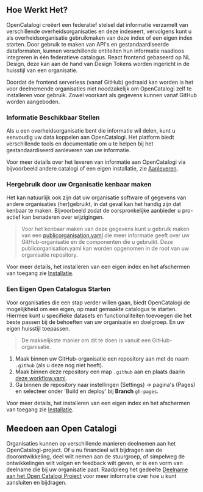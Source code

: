 ## Hoe Werkt Het?

OpenCatalogi creëert een federatief stelsel dat informatie verzamelt van verschillende overheidsorganisaties en deze indexeert, vervolgens kunt u als overheidsorganisatie gebruikmaken van deze index of een eigen index starten. Door gebruik te maken van API's en gestandaardiseerde dataformaten, kunnen verschillende entiteiten hun informatie naadloos integreren in één federatieve catalogus.
React frontend gebaseerd op NL Design, deze kan aan de hand van Design Tokens worden ingericht in de huisstijl van een organisatie.

Doordat de frontend serverless (vanaf GitHub) gedraaid kan worden is het voor deelnemende organisaties niet noodzakelijk om OpenCatalogi zelf te installeren voor gebruik. Zowel voorkant als gegevens kunnen vanaf GitHub worden aangeboden.

### Informatie Beschikbaar Stellen

Als u een overheidsorganisatie bent die informatie wil delen, kunt u eenvoudig uw data koppelen aan OpenCatalogi. Het platform biedt verschillende tools en documentatie om u te helpen bij het gestandaardiseerd aanleveren van uw informatie.

Voor meer details over het leveren van informatie aan OpenCatalogi via bijvoorbeeld andere catalogi of een eigen installatie, zie [Aanleveren](./docs/handleidingen/Aanleveren.md).

### Hergebruik door uw Organisatie kenbaar maken

Het kan natuurlijk ook zijn dat uw organisatie software of gegevens van andere organisaties (her)gebruikt, in dat geval kan het handig zijn dat kenbaar te maken. Bijvoorbeeld zodat de oorspronkelijke aanbieder u pro-actief kan benaderen over wijzigingen.

> Voor het kenbaar maken van deze gegevens kunt u gebruik maken van een [publicorganisation.yaml](./docs/handleidingen/Publicorganisation.md) die meer informatie geeft over uw GitHub-organisatie en de componenten die u gebruikt. Deze publicorganisation.yaml kan worden opgenomen in de root van uw organisatie repository.

Voor meer details, het installeren van een eigen index en het afschermen van toegang zie [Installatie](/pages/Handleidingen/Installatie).

### Een Eigen Open Catalogus Starten

Voor organisaties die een stap verder willen gaan, biedt OpenCatalogi de mogelijkheid om een eigen, op maat gemaakte catalogus te starten. Hiermee kunt u specifieke datasets en functionaliteiten toevoegen die het beste passen bij de behoeften van uw organisatie en doelgroep. En uw eigen huisstijl toepassen.

> De makkelijkste manier om dit te doen is vanuit een GitHub-organisatie.
>
1. Maak binnen uw GitHub-organisatie een repository aan met de naam `.github` (als u deze nog niet heeft).
2. Maak binnen deze repository een map `.github` aan en plaats daarin [deze workflow.yaml](https://github.com/OpenCatalogi/.github/blob/main/.github/workflows/opencatalogi-publish.yaml).
3. Ga binnen de repository naar instellingen (Settings) -> pagina's (Pages) en selecteer onder 'Build en deploy' bij **Branch** `gh-pages`.

Voor meer details, het installeren van een eigen index en het afschermen van toegang zie [Installatie](https://documentatie.opencatalogi.nl/pages/Handleidingen/Installatie).

## Meedoen aan Open Catalogi

Organisaties kunnen op verschillende manieren deelnemen aan het OpenCatalogi-project. Of u nu financieel wilt bijdragen aan de doorontwikkeling, deel wilt nemen aan de stuurgroep, of simpelweg de ontwikkelingen wilt volgen en feedback wilt geven, er is een vorm van deelname die bij uw organisatie past. Raadpleeg het gedeelte <a href="https://documentatie.opencatalogi.nl/pages/Handleidingen/Deelnemen">Deelname aan het Open Catalogi Project</a>
 voor meer informatie over hoe u kunt aansluiten en bijdragen.
